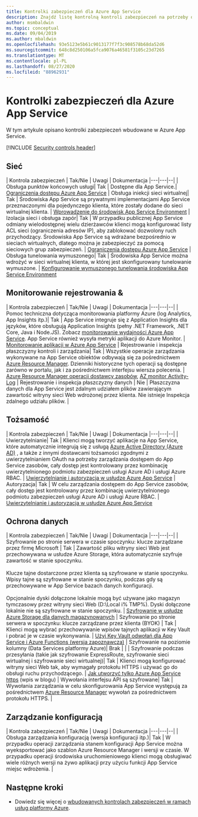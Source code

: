 ```yaml
---
title: Kontrolki zabezpieczeń dla Azure App Service
description: Znajdź listę kontrolną kontroli zabezpieczeń na potrzeby oceny Azure App Service w organizacji.
author: msmbaldwin
ms.topic: conceptual
ms.date: 09/04/2019
ms.author: mbaldwin
ms.openlocfilehash: 93e5123e5b61c9013177f7f3c908578b68da52d6
ms.sourcegitcommit: 648c8d250106a5fca9076a46581f3105c23d7265
ms.translationtype: MT
ms.contentlocale: pl-PL
ms.lasthandoff: 08/27/2020
ms.locfileid: "88962931"
---
```

# <a name="security-controls-for-azure-app-service"></a>Kontrolki zabezpieczeń dla Azure App Service

W tym artykule opisano kontrolki zabezpieczeń wbudowane w Azure App Service.

[!INCLUDE [Security controls header](../../includes/security-controls-header.md)]

## <a name="network"></a>Sieć

| Kontrola zabezpieczeń | Tak/Nie | Uwagi | Dokumentacja
|---|---|--|
| Obsługa punktów końcowych usługi| Tak | Dostępne dla App Service.| [Ograniczenia dostępu Azure App Service](app-service-ip-restrictions.md)
| Obsługa iniekcji sieci wirtualnej| Tak | Środowiska App Service są prywatnymi implementacjami App Service przeznaczonymi dla pojedynczego klienta, które zostały dodane do sieci wirtualnej klienta. | [Wprowadzenie do środowisk App Service Environment](environment/intro.md)
| Izolacja sieci i obsługa zapór| Tak | W przypadku publicznej App Service odmiany wielodostępnej wielu dzierżawców klienci mogą konfigurować listy ACL sieci (ograniczenia adresów IP), aby zablokować dozwolony ruch przychodzący.  Środowiska App Service są wdrażane bezpośrednio w sieciach wirtualnych, dlatego można je zabezpieczyć za pomocą sieciowych grup zabezpieczeń. | [Ograniczenia dostępu Azure App Service](app-service-ip-restrictions.md)
| Obsługa tunelowania wymuszonego| Tak | Środowiska App Service można wdrożyć w sieci wirtualnej klienta, w której jest skonfigurowany tunelowanie wymuszone. | [Konfigurowanie wymuszonego tunelowania środowiska App Service Environment](environment/forced-tunnel-support.md)

## <a name="monitoring--logging"></a>Monitorowanie rejestrowania &

| Kontrola zabezpieczeń | Tak/Nie | Uwagi | Dokumentacja
|---|---|--|
| Pomoc techniczna dotycząca monitorowania platformy Azure (log Analytics, App Insights itp.)| Tak | App Service integruje się z Application Insights dla języków, które obsługują Application Insights (pełny .NET Framework, .NET Core, Java i Node.JS).  Zobacz [monitorowanie wydajności Azure App Service](../azure-monitor/app/azure-web-apps.md). App Service również wysyła metryki aplikacji do Azure Monitor. | [Monitorowanie aplikacji w Azure App Service](web-sites-monitor.md)
| Rejestrowanie i inspekcja płaszczyzny kontroli i zarządzania| Tak | Wszystkie operacje zarządzania wykonywane na App Service obiektów odbywają się za pośrednictwem [Azure Resource Manager](../azure-resource-manager/index.yml). Dzienniki historyczne tych operacji są dostępne zarówno w portalu, jak i za pośrednictwem interfejsu wiersza polecenia. | [Azure Resource Manager operacji dostawcy zasobów](../role-based-access-control/resource-provider-operations.md#microsoftweb), [AZ monitor Activity-Log](/cli/azure/monitor/activity-log)
| Rejestrowanie i inspekcja płaszczyzny danych | Nie | Płaszczyzna danych dla App Service jest zdalnym udziałem plików zawierającym zawartość witryny sieci Web wdrożonej przez klienta.  Nie istnieje Inspekcja zdalnego udziału plików. |

## <a name="identity"></a>Tożsamość

| Kontrola zabezpieczeń | Tak/Nie | Uwagi |  Dokumentacja
|---|---|--|
| Uwierzytelnianie| Tak | Klienci mogą tworzyć aplikacje na App Service, które automatycznie integrują się z usługą [Azure Active Directory (Azure AD)](../active-directory/index.yml) , a także z innymi dostawcami tożsamości zgodnymi z uwierzytelnianiem OAuth na potrzeby zarządzania dostępem do App Service zasobów, cały dostęp jest kontrolowany przez kombinację uwierzytelnionego podmiotu zabezpieczeń usługi Azure AD i usługi Azure RBAC. | [Uwierzytelnianie i autoryzacja w usłudze Azure App Service](overview-authentication-authorization.md)
| Autoryzacja| Tak | W celu zarządzania dostępem do App Service zasobów, cały dostęp jest kontrolowany przez kombinację uwierzytelnionego podmiotu zabezpieczeń usługi Azure AD i usługi Azure RBAC.  | [Uwierzytelnianie i autoryzacja w usłudze Azure App Service](overview-authentication-authorization.md)

## <a name="data-protection"></a>Ochrona danych

| Kontrola zabezpieczeń | Tak/Nie | Uwagi | Dokumentacja
|---|---|--|
| Szyfrowanie po stronie serwera w czasie spoczynku: klucze zarządzane przez firmę Microsoft | Tak | Zawartość pliku witryny sieci Web jest przechowywana w usłudze Azure Storage, która automatycznie szyfruje zawartość w stanie spoczynku. <br><br>Klucze tajne dostarczone przez klienta są szyfrowane w stanie spoczynku. Wpisy tajne są szyfrowane w stanie spoczynku, podczas gdy są przechowywane w App Service bazach danych konfiguracji.<br><br>Opcjonalnie dyski dołączone lokalnie mogą być używane jako magazyn tymczasowy przez witryny sieci Web (D:\Local i% TMP%). Dyski dołączone lokalnie nie są szyfrowane w stanie spoczynku. | [Szyfrowanie w usłudze Azure Storage dla danych magazynowanych](../storage/common/storage-service-encryption.md)
| Szyfrowanie po stronie serwera w spoczynku: klucze zarządzane przez klienta (BYOK) | Tak | Klienci mogą wybrać przechowywanie wpisów tajnych aplikacji w Key Vault i pobrać je w czasie wykonywania. | [Użyj Key Vault odwołań dla App Service i Azure Functions (wersja zapoznawcza)](app-service-key-vault-references.md)
| Szyfrowanie na poziomie kolumny (Data Services platformy Azure)| Brak | |
| Szyfrowanie podczas przesyłania (takie jak szyfrowanie ExpressRoute, szyfrowanie sieci wirtualnej i szyfrowanie sieci wirtualnej)| Tak | Klienci mogą konfigurować witryny sieci Web tak, aby wymagały protokołu HTTPS i używać go do obsługi ruchu przychodzącego.  | [Jak utworzyć tylko Azure App Service https](/archive/blogs/benjaminperkins/how-to-make-an-azure-app-service-https-only) (wpis w blogu)
| Wywołania interfejsu API są szyfrowane| Tak | Wywołania zarządzania w celu skonfigurowania App Service występują za pośrednictwem [Azure Resource Manager](../azure-resource-manager/index.yml) wywołań za pośrednictwem protokołu HTTPS. |

## <a name="configuration-management"></a>Zarządzanie konfiguracją

| Kontrola zabezpieczeń | Tak/Nie | Uwagi | Dokumentacja
|---|---|--|
| Obsługa zarządzania konfiguracją (wersja konfiguracji itp.)| Tak | W przypadku operacji zarządzania stanem konfiguracji App Service można wyeksportować jako szablon Azure Resource Manager i wersji w czasie. W przypadku operacji środowiska uruchomieniowego klienci mogą obsługiwać wiele różnych wersji na żywo aplikacji przy użyciu funkcji App Service miejsc wdrożenia. | 

## <a name="next-steps"></a>Następne kroki

- Dowiedz się więcej o [wbudowanych kontrolach zabezpieczeń w ramach usług platformy Azure](../security/fundamentals/security-controls.md).